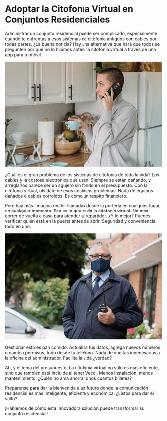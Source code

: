 <meta name="date" content="2023-11-14" />
<meta name="author" content="Camilo Ortegón" />
<meta name="pp" content="https://avatars.githubusercontent.com/u/6712411?v=4" />
<meta name="language" content="es" />
<meta name="topic" content="Lifestyle" />
<meta name="image" content="https://raw.githubusercontent.com/cjortegon/vecci.co/master/blog/images/contestar-llamada-1.jpg">

# Adoptar la Citofonía Virtual en Conjuntos Residenciales

Administrar un conjunto residencial puede ser complicado, especialmente cuando te enfrentas a esos sistemas de citofonía antigüos con cables por todas partes. ¿La buena noticia? Hay una alternativa que hará que todos se pregunten por qué no lo hicimos antes: la citofonía virtual a través de una app para tu móvil.

![70;;c](https://raw.githubusercontent.com/cjortegon/vecci.co/master/blog/images/contestar-llamada-1.jpg)

¿Cuál es el gran problema de los sistemas de citofonía de toda la vida? Los cables y la costosa electrónica que usan. Siempre se están dañando, y arreglarlos parece ser un agujero sin fondo en el presupuesto. Con la citofonía virtual, olvídate de esos costosos problemas. Nada de equipos dañados o cables corroídos. Es como un respiro financiero.

Pero hay más. Imagina recibir llamadas desde la portería en cualquier lugar, en cualquier momento. Eso es lo que te da la citofonía virtual. No más correr de vuelta a casa para atender al repartidor. ¿Y lo mejor? Puedes verificar quién está en la puerta antes de abrir. Seguridad y conveniencia, todo en uno.

![50;;c](https://raw.githubusercontent.com/cjortegon/vecci.co/master/blog/images/doorman-1.jpg)

Gestionar esto es pan comido. Actualiza tus datos, agrega nuevos números o cambia permisos, todo desde tu teléfono. Nada de vueltas innecesarias a la oficina del administrador. Facilita la vida ¿verdad?

Ah, y el tema del presupuesto. La citofonía virtual no solo es más eficiente, sino que también está incluida al tener Vecci. Menos instalación, menos mantenimiento. ¿Quién no ama ahorrar unos cuantos billetes?

Prepárense para dar la bienvenida a un futuro donde la comunicación residencial es más inteligente, eficiente y económica. ¿Listos para dar el salto?

¡Hablemos de cómo esta innovadora solución puede transformar su conjunto residencial!

